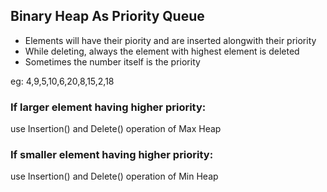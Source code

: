 ## Binary Heap As Priority Queue
- Elements will have their piority and are inserted alongwith their priority
- While deleting, always the element with highest element is deleted
- Sometimes the number itself is the priority

eg: 4,9,5,10,6,20,8,15,2,18

### If larger element having higher priority:
use Insertion() and Delete() operation of Max Heap

### If smaller element having higher priority:
use Insertion() and Delete() operation of Min Heap